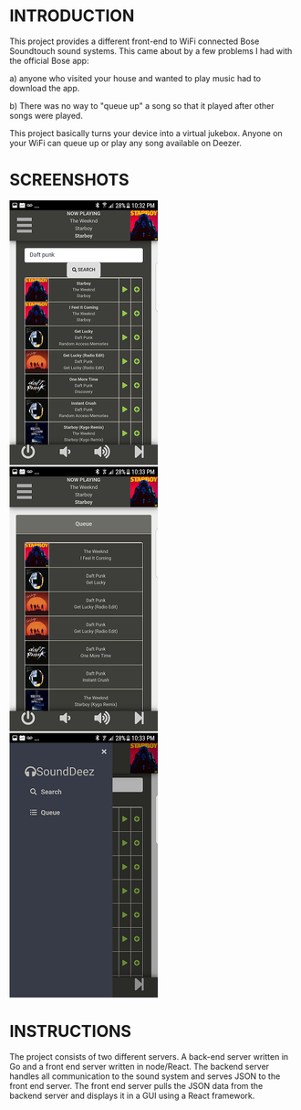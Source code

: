 INTRODUCTION
=====
This project provides a different front-end to WiFi connected Bose Soundtouch sound systems. This came about by a few problems I had with the official Bose app:

a) anyone who visited your house and wanted to play music had to download the app.

b) There was no way to "queue up" a song so that it played after other songs were played.

This project basically turns your device into a virtual jukebox. Anyone on your WiFi can queue up or play any song available on Deezer.

SCREENSHOTS
=====
![screenshot](screenshots/search.png "Search")
![screenshot](screenshots/queue.png "Queue")
![screenshot](screenshots/sidebar.png "Sidebar")

INSTRUCTIONS
=====
The project consists of two different servers. A back-end server written in Go and a front end server written in node/React. The backend server handles all communication to the sound system and serves JSON to the front end server. The front end server pulls the JSON data from the backend server and displays it in a GUI using a React framework.

